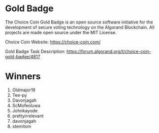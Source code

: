 # Gold Badge

The Choice Coin Gold Badge is an open source software initiative for the development of secure voting technology on the Algorand Blockchain. 
All projects are made open source under the MIT License.

Choice Coin Website: https://choice-coin.com/

Gold Badge Task Description: https://forum.algorand.org/t/choice-coin-gold-badge/4817

# Winners
1. Oldmajor19
2. Tee-py
3. Davonjagah
4. ScMofeoluwa
5. Johnkayode
6. prettyirrelevant
7. davonjagah
8. stemitom

